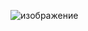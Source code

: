 ![изображение](https://user-images.githubusercontent.com/79270961/223825021-9c7bd768-024e-429d-855b-3fb2b4d1d183.png)
